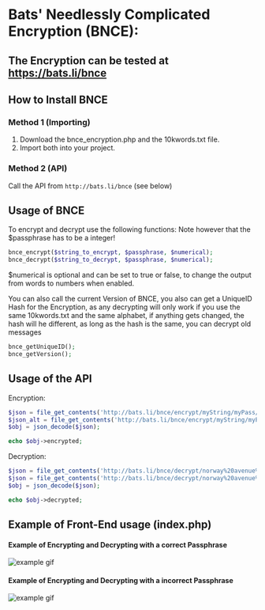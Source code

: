 # Bats' Needlessly Complicated Encryption (BNCE):

## The Encryption can be tested at https://bats.li/bnce

## How to Install BNCE
### Method 1 (Importing)
1. Download the bnce_encryption.php and the 10kwords.txt file.
2. Import both into your project.

### Method 2 (API)
Call the API from `http://bats.li/bnce` (see below)

## Usage of BNCE
To encrypt and decrypt use the following functions:
Note however that the $passphrase has to be a integer!
```php
bnce_encrypt($string_to_encrypt, $passphrase, $numerical);
bnce_decrypt($string_to_decrypt, $passphrase, $numerical);
```
$numerical is optional and can be set to true or false, to change the output from words to numbers when enabled.

You can also call the current Version of BNCE, you also can get a UniqueID Hash for the Encryption, as any decrypting will only work if you use the same 10kwords.txt and the same alphabet, if anything gets changed, the hash will he different, as long as the hash is the same, you can decrypt old messages
```php
bnce_getUniqueID();
bnce_getVersion();
```

## Usage of the API
Encryption:
```php
$json = file_get_contents('http://bats.li/bnce/encrypt/myString/myPass/false');
$json_alt = file_get_contents('http://bats.li/bnce/encrypt/myString/myPass/true');
$obj = json_decode($json);

echo $obj->encrypted;
```

Decryption:
```php
$json = file_get_contents('http://bats.li/bnce/decrypt/norway%20avenue%20ebony%20captured/myPass/false');
$json = file_get_contents('http://bats.li/bnce/decrypt/norway%20avenue%20ebony%20captured/myPass/true');
$obj = json_decode($json);

echo $obj->decrypted;
```

## Example of Front-End usage (index.php)
#### Example of Encrypting and Decrypting with a correct Passphrase
![example gif](https://i.gyazo.com/f76a1b043764df1a4d61751e35d90be5.gif)

#### Example of Encrypting and Decrypting with a incorrect Passphrase
![example gif](https://i.gyazo.com/59a8a5011a103ae05754d60589790df1.gif)
